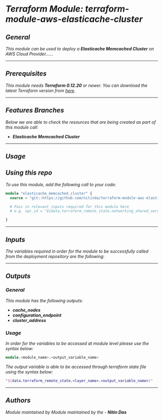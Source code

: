 # _Terraform Module: terraform-module-aws-elasticache-cluster_


## _General_

_This module can be used to deploy a_ _**Elasticache Memcached Cluster** on AWS Cloud Provider......_


---

## _Prerequisites_

_This module needs **Terraform 0.12.20** or newer._
_You can download the latest Terraform version from_ [_here_](https://www.terraform.io/downloads.html).



---

## _Features Branches_

_Below we are able to check the resources that are being created as part of this module call:_

- _**Elasticache Memcached Cluster**_


---

## _Usage_

## _Using this repo_

_To use this module, add the following call to your code:_

```tf
module "elasticache_memcached_cluster" {
  source = "git::https://github.com/nitinda/terraform-module-aws-elasticache-cluster.git?ref=terraform-12/memcached"

  # Pass in relevant inputs required for this module here
  # e.g. vpc_id = "${data.terraform_remote_state.networking_shared_services.vpc_id}"

}
```


---

## _Inputs_

_The variables required in order for the module to be successfully called from the deployment repository are the following:_



---


## _Outputs_

### _General_

_This module has the following outputs:_

- _**cache\_nodes**_
- _**configuration\_endpoint**_
- _**cluster\_address**_



### _Usage_

_In order for the variables to be accessed at module level please use the syntax below:_

```tf
module.<module_name>.<output_variable_name>
```


_The output variable is able to be accessed through terraform state file using the syntax below:_

```tf
"${data.terraform_remote_state.<layer_name>.<output_variable_name>}"
```

---


## _Authors_

_Module maintained by Module maintained by the -_ **_Nitin Das_**